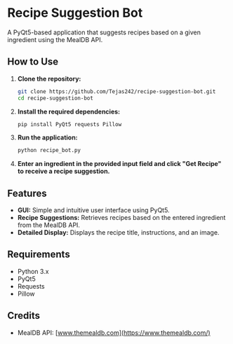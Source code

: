# Recipe Suggestion Bot

A PyQt5-based application that suggests recipes based on a given ingredient using the MealDB API.

## How to Use

1. **Clone the repository:**
    ```bash
    git clone https://github.com/Tejas242/recipe-suggestion-bot.git
    cd recipe-suggestion-bot
    ```

2. **Install the required dependencies:**
    ```bash
    pip install PyQt5 requests Pillow
    ```

3. **Run the application:**
    ```bash
    python recipe_bot.py
    ```

4. **Enter an ingredient in the provided input field and click "Get Recipe" to receive a recipe suggestion.**

## Features

- **GUI:** Simple and intuitive user interface using PyQt5.
- **Recipe Suggestions:** Retrieves recipes based on the entered ingredient from the MealDB API.
- **Detailed Display:** Displays the recipe title, instructions, and an image.

## Requirements

- Python 3.x
- PyQt5
- Requests
- Pillow

## Credits

- MealDB API: [www.themealdb.com](https://www.themealdb.com/)
